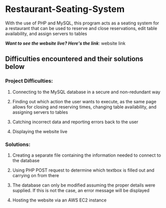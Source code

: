 # Restaurant-Seating-System
With the use of PHP and MySQL, this program acts as a seating system for a restaurant that can be used to reserve and close reservations, edit table availability, and assign servers to tables

**_Want to see the website live? Here's the link_**: website link 

## Difficulties encountered and their solutions below 

### Project Difficulties: 

1) Connecting to the MySQL database in a secure and non-redundant way

2) Finding out which action the user wants to execute, as the same page allows for closing and reserving times, changing table availability, and assigning servers to tables

3) Catching incorrect data and reporting errors back to the user

4) Displaying the website live

### Solutions:

1) Creating a separate file containing the information needed to connect to the database

2) Using PHP POST request to determine which textbox is filled out and carrying on from there

3) The database can only be modified assuming the proper details were supplied. If this is not the case, an error message will be displayed

4) Hosting the website via an AWS EC2 instance

